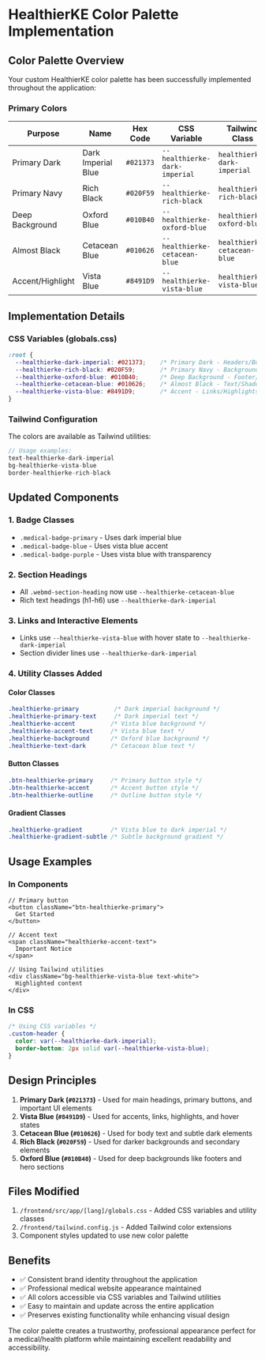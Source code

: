 # HealthierKE Color Palette Implementation

## Color Palette Overview

Your custom HealthierKE color palette has been successfully implemented throughout the application:

### Primary Colors

| Purpose | Name | Hex Code | CSS Variable | Tailwind Class |
|---------|------|----------|--------------|----------------|
| Primary Dark | Dark Imperial Blue | `#021373` | `--healthierke-dark-imperial` | `healthierke-dark-imperial` |
| Primary Navy | Rich Black | `#020F59` | `--healthierke-rich-black` | `healthierke-rich-black` |
| Deep Background | Oxford Blue | `#010B40` | `--healthierke-oxford-blue` | `healthierke-oxford-blue` |
| Almost Black | Cetacean Blue | `#010626` | `--healthierke-cetacean-blue` | `healthierke-cetacean-blue` |
| Accent/Highlight | Vista Blue | `#8491D9` | `--healthierke-vista-blue` | `healthierke-vista-blue` |

## Implementation Details

### CSS Variables (globals.css)
```css
:root {
  --healthierke-dark-imperial: #021373;    /* Primary Dark - Headers/Buttons */
  --healthierke-rich-black: #020F59;       /* Primary Navy - Backgrounds */
  --healthierke-oxford-blue: #010B40;      /* Deep Background - Footer/Hero */
  --healthierke-cetacean-blue: #010626;    /* Almost Black - Text/Shadows */
  --healthierke-vista-blue: #8491D9;       /* Accent - Links/Highlights/Hover */
}
```

### Tailwind Configuration
The colors are available as Tailwind utilities:
```javascript
// Usage examples:
text-healthierke-dark-imperial
bg-healthierke-vista-blue
border-healthierke-rich-black
```

## Updated Components

### 1. Badge Classes
- `.medical-badge-primary` - Uses dark imperial blue
- `.medical-badge-blue` - Uses vista blue accent
- `.medical-badge-purple` - Uses vista blue with transparency

### 2. Section Headings
- All `.webmd-section-heading` now use `--healthierke-cetacean-blue`
- Rich text headings (h1-h6) use `--healthierke-dark-imperial`

### 3. Links and Interactive Elements
- Links use `--healthierke-vista-blue` with hover state to `--healthierke-dark-imperial`
- Section divider lines use `--healthierke-dark-imperial`

### 4. Utility Classes Added

#### Color Classes
```css
.healthierke-primary          /* Dark imperial background */
.healthierke-primary-text     /* Dark imperial text */
.healthierke-accent          /* Vista blue background */
.healthierke-accent-text     /* Vista blue text */
.healthierke-background      /* Oxford blue background */
.healthierke-text-dark       /* Cetacean blue text */
```

#### Button Classes
```css
.btn-healthierke-primary     /* Primary button style */
.btn-healthierke-accent      /* Accent button style */
.btn-healthierke-outline     /* Outline button style */
```

#### Gradient Classes
```css
.healthierke-gradient        /* Vista blue to dark imperial */
.healthierke-gradient-subtle /* Subtle background gradient */
```

## Usage Examples

### In Components
```tsx
// Primary button
<button className="btn-healthierke-primary">
  Get Started
</button>

// Accent text
<span className="healthierke-accent-text">
  Important Notice
</span>

// Using Tailwind utilities
<div className="bg-healthierke-vista-blue text-white">
  Highlighted content
</div>
```

### In CSS
```css
/* Using CSS variables */
.custom-header {
  color: var(--healthierke-dark-imperial);
  border-bottom: 2px solid var(--healthierke-vista-blue);
}
```

## Design Principles

1. **Primary Dark (`#021373`)** - Used for main headings, primary buttons, and important UI elements
2. **Vista Blue (`#8491D9`)** - Used for accents, links, highlights, and hover states  
3. **Cetacean Blue (`#010626`)** - Used for body text and subtle dark elements
4. **Rich Black (`#020F59`)** - Used for darker backgrounds and secondary elements
5. **Oxford Blue (`#010B40`)** - Used for deep backgrounds like footers and hero sections

## Files Modified

1. `/frontend/src/app/[lang]/globals.css` - Added CSS variables and utility classes
2. `/frontend/tailwind.config.js` - Added Tailwind color extensions
3. Component styles updated to use new color palette

## Benefits

- ✅ Consistent brand identity throughout the application
- ✅ Professional medical website appearance maintained
- ✅ All colors accessible via CSS variables and Tailwind utilities
- ✅ Easy to maintain and update across the entire application
- ✅ Preserves existing functionality while enhancing visual design

The color palette creates a trustworthy, professional appearance perfect for a medical/health platform while maintaining excellent readability and accessibility.
